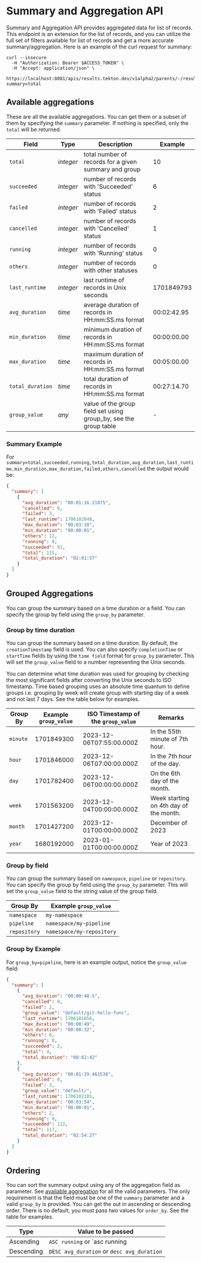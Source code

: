 # Summary and Aggregation API

Summary and Aggregation API provides aggregated data for list of records. This endpoint is an extension for the list of
records, and you can utilize the full set of filters available for list of records and get a more accurate
summary/aggregation. Here is an example of the curl request for summary:

```shell
curl --insecure
  -H "Authorization: Bearer $ACCESS_TOKEN" \
  -H "Accept: application/json" \
  https://localhost:8081/apis/results.tekton.dev/v1alpha2/parents/-/results/-/records/summary?summary=total
```

## Available aggregations

These are all the available aggregations. You can get them or a subset of them by specifying the `summary` parameter. If
nothing is specified, only the `total` will be returned.

| Field            | Type      | Description                                                      | Example     |
|------------------|-----------|------------------------------------------------------------------|-------------|
| `total`          | *integer* | total number of records for a given summary and group            | 10          |
| `succeeded`      | *integer* | number of records with 'Succeeded' status                        | 6           |
| `failed`         | *integer* | number of records with 'Failed' status                           | 2           |
| `cancelled`      | *integer* | number of records with 'Cancelled' status                        | 1           |
| `running`        | *integer* | number of records with 'Running' status                          | 0           |
| `others`         | *integer* | number of records with other statuses                            | 0           |
| `last_runtime`   | *integer* | last runtime of records in Unix seconds                          | 1701849793  |
| `avg_duration`   | *time*    | average duration of records in HH:mm:SS.ms format                | 00:02:42.95 |
| `min_duration`   | *time*    | minimum duration of records in HH:mm:SS.ms format                | 00:00:00.00 |
| `max_duration`   | *time*    | maximum duration of records in HH:mm:SS.ms format                | 00:05:00.00 |
| `total_duration` | *time*    | total duration of records in HH:mm:SS.ms format                  | 00:27:14.70 |
| `group_value`    | *any*     | value of the group field set using group_by, see the group table | -           |

### Summary Example

For `summary=total,succeeded,running,total_duration,avg_duration,last_runtime,min_duration,max_duration,failed,others,cancelled`
the output would be:

```json
{
  "summary": [
    {
      "avg_duration": "00:01:16.21875",
      "cancelled": 0,
      "failed": 3,
      "last_runtime": 1706102048,
      "max_duration": "00:03:18",
      "min_duration": "00:00:01",
      "others": 12,
      "running": 9,
      "succeeded": 91,
      "total": 115,
      "total_duration": "02:01:57"
    }
  ]
}
```

## Grouped Aggregations

You can group the summary based on a time duration or a field. You can specify the group by field using the `group_by`
parameter.

### Group by time duration

You can group the summary based on a time duration. By default, the `creationTimestamp` field is used. You can also
specify `completionTime` or `startTime` fields by using the `time field` format for `group_by` parameter. This will set
the `group_value` field to a number representing the Unix seconds.

You can determine what time duration was used for grouping by checking the most significant fields after converting the
Unix seconds to ISO timestamp. Time based grouping uses an absolute time quantum to define groups i.e. grouping by week
will create group with starting day of a week and not last 7 days. See the table below for examples.

| Group By | Example `group_value` | ISO Timestamp of the `group_value` | Remarks                                |
|----------|-----------------------|------------------------------------|----------------------------------------|
| `minute` | 1701849300            | 2023-12-06T07:55:00.000Z           | In the 55th minute of 7th hour.        |
| `hour`   | 1701846000            | 2023-12-06T07:00:00.000Z           | In the 7th hour of the day.            |
| `day`    | 1701782400            | 2023-12-06T00:00:00.000Z           | On the 6th day of the month.           |
| `week`   | 1701563200            | 2023-12-04T00:00:00.000Z           | Week starting on 4th day of the month. |
| `month`  | 1701427200            | 2023-12-01T00:00:00.000Z           | December of 2023                       |
| `year`   | 1680192000            | 2023-01-01T00:00:00.000Z           | Year of 2023                           |

### Group by field

You can group the summary based on `namespace`, `pipeline` or `repository`. You can specify the group by field using
the `group_by` parameter. This will set the `group_value` field to the string value of the group field.

| Group By     | Example `group_value`     |
|--------------|---------------------------|
| `namespace`  | `my-namespace`            |
| `pipeline`   | `namespace/my-pipeline`   |
| `repository` | `namespace/my-repository` |

### Group by Example

For `group_by=pipeline`, here is an example output, notice the `group_value` field:

```json
{
  "summary": [
    {
      "avg_duration": "00:00:40.5",
      "cancelled": 0,
      "failed": 2,
      "group_value": "default/git-hello-func",
      "last_runtime": 1706101658,
      "max_duration": "00:00:49",
      "min_duration": "00:00:32",
      "others": 0,
      "running": 0,
      "succeeded": 2,
      "total": 4,
      "total_duration": "00:02:42"
    },
    {
      "avg_duration": "00:01:29.461538",
      "cancelled": 0,
      "failed": 3,
      "group_value": "default/",
      "last_runtime": 1706102105,
      "max_duration": "00:03:54",
      "min_duration": "00:00:01",
      "others": 2,
      "running": 0,
      "succeeded": 112,
      "total": 117,
      "total_duration": "02:54:27"
    }
  ]
}
```

## Ordering

You can sort the summary output using any of the aggregation field as parameter. See
[available aggregation](#available-aggregations) for all the valid parameters. The only requirement is that the field
must be one of the `summary` parameter and a valid `group_by` is provided. You can get the out in ascending or
descending order. There is no default, you must pass two values for `order_by`. See the table for examples.

| Type       | Value to be passed                         |
|------------|--------------------------------------------|
| Ascending  | `ASC running` or `asc running              |
| Descending | `DESC avg_duration` or `desc avg_duration` |
